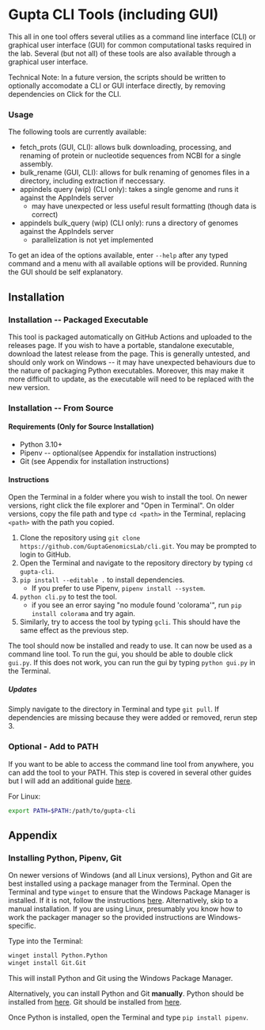 # Gupta CLI Tools (including GUI)
This all in one tool offers several utilies as a command line interface (CLI) or graphical user interface (GUI) for common computational tasks required in the lab.
Several (but not all) of these tools are also available through a graphical user interface.

Technical Note: In a future version, the scripts should be written to optionally accomodate a CLI or GUI interface directly, by removing dependencies on Click for the CLI.

### Usage
The following tools are currently available:
- fetch_prots (GUI, CLI): allows bulk downloading, processing, and renaming of protein or nucleotide sequences from NCBI for a single assembly.
- bulk_rename (GUI, CLI): allows for bulk renaming of genomes files in a directory, including extraction if neccessary.
- appindels query (wip) (CLI only): takes a single genome and runs it against the AppIndels server
    - may have unexpected or less useful result formatting (though data is correct)
- appindels bulk_query (wip) (CLI only): runs a directory of genomes against the AppIndels server
    - parallelization is not yet implemented

To get an idea of the options available, enter `--help` after any typed command
and a menu with all available options will be provided.
Running the GUI should be self explanatory.


## Installation
### Installation -- Packaged Executable
This tool is packaged automatically on GitHub Actions and uploaded to the releases page.
If you wish to have a portable, standalone executable, download the latest release from the page.
This is generally untested, and should only work on Windows -- it may have unexpected behaviours due to the nature of packaging Python executables.
Moreover, this may make it more difficult to update, as the executable will need to be replaced with the new version.

### Installation -- From Source
#### Requirements (Only for Source Installation)
- Python 3.10+
- Pipenv -- optional(see Appendix for installation instructions)
- Git (see Appendix for installation instructions)

#### Instructions
Open the Terminal in a folder where you wish to install the tool.
On newer versions, right click the file explorer and "Open in Terminal".
On older versions, copy the file path and type `cd <path>` in the Terminal,
replacing `<path>` with the path you copied.
1. Clone the repository using `git clone https://github.com/GuptaGenomicsLab/cli.git`.
You may be prompted to login to GitHub.
2. Open the Terminal and navigate to the repository directory by typing `cd gupta-cli`.
3. `pip install --editable .` to install dependencies.
    - If you prefer to use Pipenv, `pipenv install --system`.
4. `python cli.py` to test the tool.
    - if you see an error saying "no module found 'colorama'", run `pip install colorama` and try again.
5. Similarly, try to access the tool by typing `gcli`. This should have the same effect as the previous step.

The tool should now be installed and ready to use.
It can now be used as a command line tool.
To run the gui, you should be able to double click `gui.py`.
If this does not work, you can run the gui by typing `python gui.py` in the Terminal.

##### Updates
Simply navigate to the directory in Terminal and type `git pull`.
If dependencies are missing because they were added or removed, rerun step 3.

### Optional - Add to PATH
If you want to be able to access the command line tool from anywhere, you can add the tool to your PATH.
This step is covered in several other guides but I will add an additional guide [here](https://linuxhint.com/add-directory-to-path-environment-variables-windows/).

For Linux:
```bash
export PATH=$PATH:/path/to/gupta-cli
```

## Appendix
### Installing Python, Pipenv, Git
On newer versions of Windows (and all Linux versions),
Python and Git are best installed using a package manager from the Terminal.
Open the Terminal and type `winget` to ensure that the Windows Package Manager is installed.
If it is not, follow the instructions [here](https://docs.microsoft.com/en-us/windows/package-manager/winget/). Alternatively, skip to a manual installation.
If you are using Linux, presumably you know how to work the packager manager so the provided instructions are Windows-specific.

Type into the Terminal:
```bash
winget install Python.Python
winget install Git.Git
```
This will install Python and Git using the Windows Package Manager.

Alternatively, you can install Python and Git **manually**.
Python should be installed from [here](https://www.python.org/downloads/).
Git should be installed from [here](https://git-scm.com/downloads).

Once Python is installed, open the Terminal and type `pip install pipenv`.
